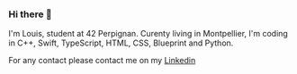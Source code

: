 ### Hi there 👋

I'm Louis, student at 42 Perpignan.
Curenty living in Montpellier, I'm coding in C++, Swift, TypeScript, HTML, CSS, Blueprint and Python.

For any contact please contact me on my <a href="https://www.linkedin.com/in/louisraverdy/">Linkedin</a>
